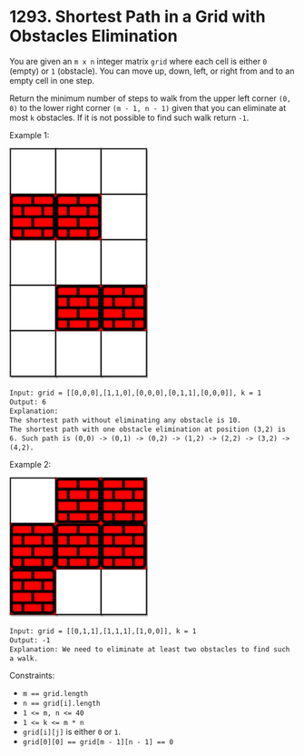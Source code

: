 # 1293. Shortest Path in a Grid with Obstacles Elimination

You are given an `m x n` integer matrix `grid` where each cell is either `0` (empty) or `1` (obstacle). You can move up, down, left, or right from and to an empty cell in one step.

Return the minimum number of steps to walk from the upper left corner `(0, 0)` to the lower right corner `(m - 1, n - 1)` given that you can eliminate at most `k` obstacles. If it is not possible to find such walk return `-1`.

Example 1:

![](example_1.png)

    Input: grid = [[0,0,0],[1,1,0],[0,0,0],[0,1,1],[0,0,0]], k = 1
    Output: 6
    Explanation:
    The shortest path without eliminating any obstacle is 10.
    The shortest path with one obstacle elimination at position (3,2) is 6. Such path is (0,0) -> (0,1) -> (0,2) -> (1,2) -> (2,2) -> (3,2) -> (4,2).

Example 2:

![](example_2.png)

    Input: grid = [[0,1,1],[1,1,1],[1,0,0]], k = 1
    Output: -1
    Explanation: We need to eliminate at least two obstacles to find such a walk.

Constraints:
- `m == grid.length`
- `n == grid[i].length`
- `1 <= m, n <= 40`
- `1 <= k <= m * n`
- `grid[i][j]` is either `0` or `1`.
- `grid[0][0] == grid[m - 1][n - 1] == 0`